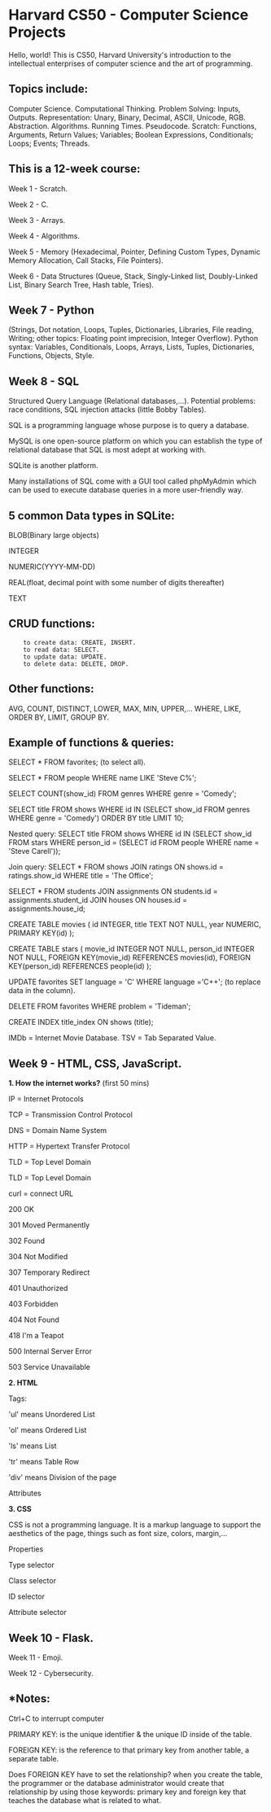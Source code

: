 # Harvard CS50 - Computer Science Projects
Hello, world! This is CS50, Harvard University's introduction to the intellectual enterprises of computer science and the art of programming.

Topics include:
--
Computer Science. Computational Thinking. Problem Solving: Inputs, Outputs. Representation: Unary, Binary, Decimal, ASCII, Unicode, RGB. Abstraction. Algorithms. Running Times. Pseudocode. Scratch: Functions, Arguments, Return Values; Variables; Boolean Expressions, Conditionals; Loops; Events; Threads.

This is a 12-week course:
--

Week 1 - Scratch.

Week 2 - C.

Week 3 - Arrays.

Week 4 - Algorithms.

Week 5 - Memory (Hexadecimal, Pointer, Defining Custom Types, Dynamic Memory Allocation, Call Stacks, File Pointers).

Week 6 - Data Structures (Queue, Stack, Singly-Linked list, Doubly-Linked List, Binary Search Tree, Hash table, Tries).

Week 7 - Python
--
(Strings, Dot notation, Loops, Tuples, Dictionaries, Libraries, File reading, Writing; other topics: Floating point imprecision, Integer Overflow).
Python syntax: Variables, Conditionals, Loops, Arrays, Lists, Tuples, Dictionaries, Functions, Objects, Style.

Week 8 - SQL
--
Structured Query Language (Relational databases,...). Potential problems: race conditions, SQL injection attacks (little Bobby Tables).

SQL is a programming language whose purpose is to query a database.

MySQL is one open-source platform on which you can establish the type of relational database that SQL is most adept at working with.

SQLite is another platform.

Many installations of SQL come with a GUI tool called phpMyAdmin which can be used to execute database queries in a more user-friendly way.

5 common Data types in SQLite:
--
BLOB(Binary large objects)

INTEGER

NUMERIC(YYYY-MM-DD)

REAL(float, decimal point with some number of digits thereafter)

TEXT

CRUD functions:
--
        to create data: CREATE, INSERT.
        to read data: SELECT.
        to update data: UPDATE.
        to delete data: DELETE, DROP.
 
Other functions: 
--
AVG, COUNT, DISTINCT, LOWER, MAX, MIN, UPPER,...
WHERE, LIKE, ORDER BY, LIMIT, GROUP BY.

Example of functions & queries:
--
SELECT * FROM favorites;  (to select all).

SELECT * FROM people WHERE name LIKE 'Steve C%';

SELECT COUNT(show_id) FROM genres WHERE genre = 'Comedy';

SELECT title FROM shows WHERE id IN (SELECT show_id FROM genres WHERE genre = 'Comedy') ORDER BY title LIMIT 10;

Nested query:
SELECT title FROM shows WHERE id IN (SELECT show_id FROM stars WHERE person_id = (SELECT id FROM people WHERE name = 'Steve Carell'));

Join query:
SELECT * FROM shows 
JOIN ratings ON shows.id = ratings.show_id 
WHERE title = 'The Office';

SELECT * FROM students 
JOIN assignments ON students.id = assignments.student_id
JOIN houses ON houses.id = assignments.house_id;

CREATE TABLE movies (
                    id INTEGER,
                    title TEXT NOT NULL,
                    year NUMERIC,
                    PRIMARY KEY(id)
                );
                
CREATE TABLE stars (
                movie_id INTEGER NOT NULL,
                person_id INTEGER NOT NULL,
                FOREIGN KEY(movie_id) REFERENCES movies(id),
                FOREIGN KEY(person_id) REFERENCES people(id)
            );

UPDATE favorites SET language = 'C' WHERE language ='C++';  (to replace data in the column).

DELETE FROM favorites WHERE problem = 'Tideman';

CREATE INDEX title_index ON shows (title);

IMDb = Internet Movie Database.
TSV = Tab Separated Value.

Week 9 - HTML, CSS, JavaScript.
--
**1. How the internet works?** (first 50 mins)

IP = Internet Protocols 

TCP = Transmission Control Protocol

DNS = Domain Name System

HTTP = Hypertext Transfer Protocol

TLD = Top Level Domain

TLD = Top Level Domain

curl = connect URL

200 OK

301 Moved Permanently

302 Found

304 Not Modified

307 Temporary Redirect

401 Unauthorized

403 Forbidden

404 Not Found

418 I'm a Teapot

500 Internal Server Error

503 Service Unavailable


**2. HTML**

Tags:

'ul' means Unordered List

'ol' means Ordered List

'ls' means List

'tr' means Table Row

'div' means Division of the page

Attributes

**3. CSS**

CSS is not a programming language. It is a markup language to support the aesthetics of the page, things such as font size, colors, margin,...

Properties

Type selector

Class selector

ID selector

Attribute selector
   
Week 10 - Flask.
--

Week 11 - Emoji.

Week 12 - Cybersecurity.

*Notes:
--

Ctrl+C to interrupt computer

PRIMARY KEY: is the unique identifier & the unique ID inside of the table.

FOREIGN KEY: is the reference to that primary key from another table, a separate table.

Does FOREIGN KEY have to set the relationship? when you create the table, the programmer or the database administrator would create that relationship by using those keywords: primary key and foreign key that teaches the database what is related to what.
